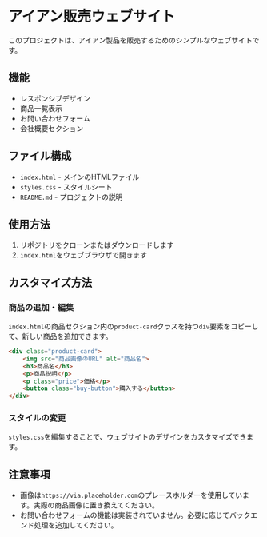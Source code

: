 # アイアン販売ウェブサイト

このプロジェクトは、アイアン製品を販売するためのシンプルなウェブサイトです。

## 機能

- レスポンシブデザイン
- 商品一覧表示
- お問い合わせフォーム
- 会社概要セクション

## ファイル構成

- `index.html` - メインのHTMLファイル
- `styles.css` - スタイルシート
- `README.md` - プロジェクトの説明

## 使用方法

1. リポジトリをクローンまたはダウンロードします
2. `index.html`をウェブブラウザで開きます

## カスタマイズ方法

### 商品の追加・編集

`index.html`の商品セクション内の`product-card`クラスを持つ`div`要素をコピーして、新しい商品を追加できます。

```html
<div class="product-card">
    <img src="商品画像のURL" alt="商品名">
    <h3>商品名</h3>
    <p>商品説明</p>
    <p class="price">価格</p>
    <button class="buy-button">購入する</button>
</div>
```

### スタイルの変更

`styles.css`を編集することで、ウェブサイトのデザインをカスタマイズできます。

## 注意事項

- 画像は`https://via.placeholder.com`のプレースホルダーを使用しています。実際の商品画像に置き換えてください。
- お問い合わせフォームの機能は実装されていません。必要に応じてバックエンド処理を追加してください。 